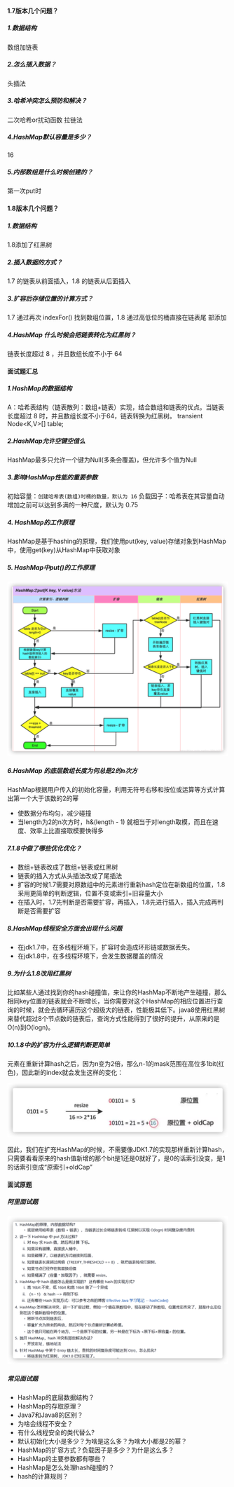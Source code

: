 #### 1.7版本几个问题？

##### 1.数据结构

数组加链表

##### 2.怎么插入数据？

头插法

##### 3.哈希冲突怎么预防和解决？

二次哈希or扰动函数    拉链法

##### 4.HashMap默认容量是多少？

16 

##### 5.内部数组是什么时候创建的？

第一次put时

#### 1.8版本几个问题？

##### 1.数据结构

1.8添加了红黑树

##### 2.插⼊数据的⽅式？

1.7 的链表从前⾯插⼊，1.8 的链表从后⾯插⼊

##### 3.扩容后存储位置的计算⽅式？

1.7 通过再次 indexFor() 找到数组位置，1.8 通过⾼低位的桶直接在链表尾 部添加

##### 4.HashMap 什么时候会把链表转化为红⿊树？

链表⻓度超过 8 ，并且数组⻓度不⼩于 64

#### 面试题汇总

##### 1.HashMap的数据结构

A：哈希表结构（链表散列：数组+链表）实现，结合数组和链表的优点。当链表长度超过 8 时，并且数组长度不小于64，链表转换为红黑树。
transient Node<K,V>[] table;

##### 2.HashMap允许空键空值么

HashMap最多只允许一个键为Null(多条会覆盖)，但允许多个值为Null

##### 3.影响HashMap性能的重要参数

初始容量：`创建哈希表(数组)时桶的数量，默认为 16`
负载因子：哈希表在其容量自动增加之前可以达到多满的一种尺度，默认为 0.75

##### 4. HashMap的工作原理

HashMap是基于hashing的原理，我们使用put(key, value)存储对象到HashMap中，使用get(key)从HashMap中获取对象

##### 5. HashMap中put()的工作原理

<img src="图片/HashMap.assets/image-20210715235235421.png" alt="image-20210715235235421" style="zoom:66%;" />

##### 6.HashMap 的底层数组长度为何总是2的n次方

HashMap根据用户传入的初始化容量，利用无符号右移和按位或运算等方式计算出第一个大于该数的2的幂

- 使数据分布均匀，减少碰撞
- 当length为2的n次方时，h&(length - 1) 就相当于对length取模，而且在速度、效率上比直接取模要快得多

##### 7.1.8中做了哪些优化优化？

- 数组+链表改成了数组+链表或红黑树
- 链表的插入方式从头插法改成了尾插法
- 扩容的时候1.7需要对原数组中的元素进行重新hash定位在新数组的位置，1.8采用更简单的判断逻辑，位置不变或索引+旧容量大小
- 在插入时，1.7先判断是否需要扩容，再插入，1.8先进行插入，插入完成再判断是否需要扩容

##### **8.HashMap线程安全方面会出现什么问题**

- 在jdk1.7中，在多线程环境下，扩容时会造成环形链或数据丢失。
- 在jdk1.8中，在多线程环境下，会发生数据覆盖的情况

##### 9.为什么1.8改用红黑树 

比如某些人通过找到你的hash碰撞值，来让你的HashMap不断地产生碰撞，那么相同key位置的链表就会不断增长，当你需要对这个HashMap的相应位置进行查询的时候，就会去循环遍历这个超级大的链表，性能极其低下。java8使用红黑树来替代超过8个节点数的链表后，查询方式性能得到了很好的提升，从原来的是O(n)到O(logn)。

##### 10.1.8中的扩容为什么逻辑判断更简单

元素在重新计算hash之后，因为n变为2倍，那么n-1的mask范围在高位多1bit(红色)，因此新的index就会发生这样的变化：

<img src="图片/HashMap.assets/image-20210716000207859.png" alt="image-20210716000207859" style="zoom:50%;" />

因此，我们在扩充HashMap的时候，不需要像JDK1.7的实现那样重新计算hash，只需要看看原来的hash值新增的那个bit是1还是0就好了，是0的话索引没变，是1的话索引变成“原索引+oldCap” 

#### 面试原题

##### 阿里面试题

![image-20210716000533795](图片/HashMap.assets/image-20210716000533795.png)

##### 常见面试题

- HashMap的底层数据结构？
- HashMap的存取原理？
- Java7和Java8的区别？
- 为啥会线程不安全？
- 有什么线程安全的类代替么?
- 默认初始化大小是多少？为啥是这么多？为啥大小都是2的幂？
- HashMap的扩容方式？负载因子是多少？为什是这么多？
- HashMap的主要参数都有哪些？
- HashMap是怎么处理hash碰撞的？
- hash的计算规则？